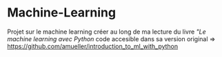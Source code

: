 ﻿# Machine-Learning
Projet sur le machine learning créer au long de ma lecture du livre *"Le machine learning avec Python*
code accesible dans sa version original => https://github.com/amueller/introduction_to_ml_with_python
